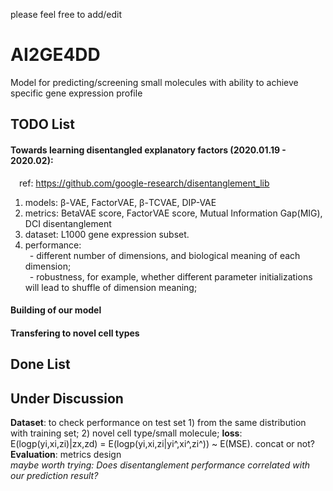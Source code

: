 please feel free to add/edit  
# AI2GE4DD
Model for predicting/screening small molecules with ability to achieve specific gene expression profile  

## TODO List
#### **Towards learning disentangled explanatory factors (2020.01.19 - 2020.02):**  
&emsp;ref: https://github.com/google-research/disentanglement_lib  
1. models: β-VAE, FactorVAE, β-TCVAE, DIP-VAE
2. metrics: BetaVAE score, FactorVAE score, Mutual Information Gap(MIG), DCI disentanglement
3. dataset: L1000 gene expression subset.
4. performance:  
&ensp;- different number of dimensions, and biological meaning of each dimension;  
&ensp;- robustness, for example, whether different parameter initializations will lead to shuffle of dimension meaning;    

#### **Building of our model**  

#### **Transfering to novel cell types**  

## Done List  

## Under Discussion
**Dataset**: to check performance on test set 1) from the same distribution with training set; 2) novel cell type/small molecule;
**loss**: E(logp(yi,xi,zi)|zx,zd) = E(logp(yi,xi,zi|yi^,xi^,zi^)) ~ E(MSE). concat or not?
**Evaluation**: metrics design    
*maybe worth trying: Does disentanglement performance correlated with our prediction result?*
